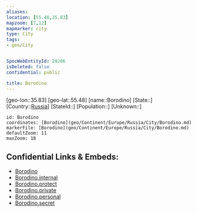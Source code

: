 ```yaml
---
aliases: 
location: [55.48,35.83]
mapzoom: [7,12] 
mapmarker: city 
type: City
tags:
- geo/City


SpocWebEntityId: 29286
isDeleted: false
confidential: public

title: Borodino
---
```

[geo-lon::35.83]
[geo-lat::55.48]
[name::Borodino]
[State::]
[Country::[Russia](geo/Continent/Europe/Russia.md)]
[StateId::]
[Population::]
[Unknown::]


```leaflet
id: Borodino
coordinates: [Borodino](geo/Continent/Europe/Russia/City/Borodino.md)
markerFile: [Borodino](geo/Continent/Europe/Russia/City/Borodino.md)
defaultZoom: 11 
maxZoom: 18
```


## Confidential Links & Embeds: 
- [Borodino](../../../../../../_public/geo/Continent/Europe/Russia/City/Borodino.md) 
- [Borodino.internal](../../../../../../_internal/geo/Continent/Europe/Russia/City/Borodino.internal.md) 
- [Borodino.protect](../../../../../../_protect/geo/Continent/Europe/Russia/City/Borodino.protect.md) 
- [Borodino.private](../../../../../../_private/geo/Continent/Europe/Russia/City/Borodino.private.md) 
- [Borodino.personal](../../../../../../_personal/geo/Continent/Europe/Russia/City/Borodino.personal.md) 
- [Borodino.secret](../../../../../../_secret/geo/Continent/Europe/Russia/City/Borodino.secret.md) 
